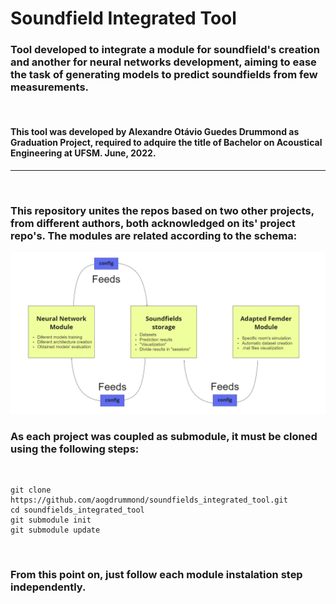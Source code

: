 # Soundfield Integrated Tool

### Tool developed to integrate a module for soundfield's creation and another for neural networks development, aiming to ease the task of generating models to predict soundfields from few measurements.

&nbsp;

#### This tool was developed by Alexandre Otávio Guedes Drummond as Graduation Project, required to adquire the title of Bachelor on Acoustical Engineering  at UFSM. June, 2022.

----
&nbsp;

### This repository unites the repos based on two other projects, from different authors, both acknowledged on its' project repo's.  The modules are related according to the schema:


![Integration Schema of modules](img/modules_schema.PNG "Module's integration")






### As each project was coupled as submodule, it must be cloned using the following steps:

&nbsp;
```
git clone https://github.com/aogdrummond/soundfields_integrated_tool.git
cd soundfields_integrated_tool
git submodule init
git submodule update
```
&nbsp;

### From this point on, just follow each module instalation step independently.

